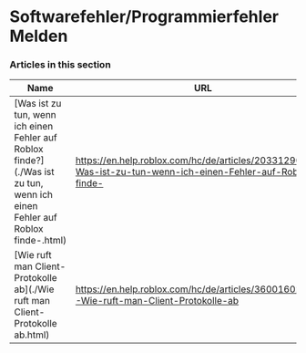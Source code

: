 # Softwarefehler/Programmierfehler Melden  
### Articles in this section
Name|URL
-|-
[Was ist zu tun, wenn ich einen Fehler auf Roblox finde?](./Was ist zu tun, wenn ich einen Fehler auf Roblox finde-.html) |https://en.help.roblox.com/hc/de/articles/203312900-Was-ist-zu-tun-wenn-ich-einen-Fehler-auf-Roblox-finde-
[Wie ruft man Client-Protokolle ab](./Wie ruft man Client-Protokolle ab.html) |https://en.help.roblox.com/hc/de/articles/360016022492-Wie-ruft-man-Client-Protokolle-ab